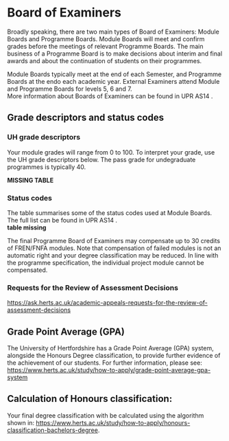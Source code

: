 # Board of Examiners

Broadly speaking, there are two main types of Board of Examiners: Module Boards and Programme Boards.  Module Boards will meet and confirm grades before the meetings of relevant Programme Boards.  The main business of a Programme Board is to make decisions about interim and final awards and about the continuation of students on their programmes.  

Module Boards typically meet at the end of each Semester, and Programme Boards at the endo each academic year.  External Examiners attend Module and Programme Boards for levels 5, 6 and 7.  
More information about Boards of Examiners can be found in UPR AS14 .  

##	Grade descriptors and status codes

###	UH grade descriptors

Your module grades will range from 0 to 100. To interpret your grade, use the UH grade descriptors below.  The pass grade for undegraduate programmes is typically 40.  

**MISSING TABLE**

###	Status codes  

The table summarises some of the status codes used at Module Boards.  The full list can be found in UPR AS14 .  
**table missing**

The final Programme Board of Examiners may compensate up to 30 credits of FREN/FNFA modules. Note that compensation of failed modules is not an automatic right and your degree classification may be reduced.  In line with the programme specification, the individual project module cannot be compensated.  

###	Requests for the Review of Assessment Decisions

https://ask.herts.ac.uk/academic-appeals-requests-for-the-review-of-assessment-decisions

##	Grade Point Average (GPA)

The University of Hertfordshire has a Grade Point Average (GPA) system, alongside the Honours Degree classification, to provide further evidence of the achievement of our students.  For further information, please see: https://www.herts.ac.uk/study/how-to-apply/grade-point-average-gpa-system

##	Calculation of Honours classification:  

Your final degree classification with be calculated using the algorithm shown in: https://www.herts.ac.uk/study/how-to-apply/honours-classification-bachelors-degree.   
